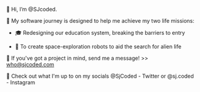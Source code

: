 👋 Hi, I’m @SJcoded.

👾 My software journey is designed to help me achieve my two life missions:

- 🎓 Redesigning our education system, breaking the barriers to entry

- 🤖 To create space-exploration robots to aid the search for alien life

💞️ If you've got a project in mind, send me a message! >> who@sjcoded.com

📨 Check out what I'm up to on my socials @SjCoded - Twitter or @sj.coded - Instagram
